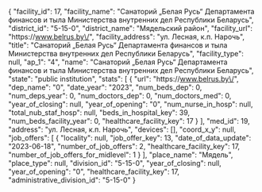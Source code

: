 {
    "facility_id": 17,
    "facility_name": "Санаторий „Белая Русь“ Департамента финансов и тыла Министерства внутренних дел Республики Беларусь",
    "district_id": "5-15-0",
    "district_name": "Мядельский район",
    "facility_url": "https:\/\/www.belrus.by\/",
    "facility_address": "ул. Лесная,  к.п. Нарочь",
    "title": "Санаторий „Белая Русь“ Департамента финансов и тыла Министерства внутренних дел Республики Беларусь",
    "facility_type": null,
    "ap_1": "4",
    "name": "Санаторий „Белая Русь“ Департамента финансов и тыла Министерства внутренних дел Республики Беларусь",
    "state": "public institution",
    "stats": [
        {
            "url": "https:\/\/www.belrus.by\/",
            "dep_name": "0",
            "date_year": "2023",
            "num_beds_dep": 0,
            "num_deps_year": 0,
            "num_doctors_dep": 0,
            "num_doctors_med": 0,
            "year_of_closing": null,
            "year_of_opening": "0",
            "num_nurse_in_hosp": null,
            "total_nub_staf_hosp": null,
            "beds_in_hospital_key": 39,
            "num_beds_facility_year": 0,
            "healthcare_facility_key": 17
        }
    ],
    "med_id": 19,
    "address": "ул. Лесная,  к.п. Нарочь",
    "devices": [],
    "coord_x_y": null,
    "job_offers": [
        {
            "locality": null,
            "job_offer_key": 13,
            "date_of_data_update": "2023-06-18",
            "number_of_job_offers": 2,
            "healthcare_facility_key": 17,
            "number_of_job_offers_for_midlevel": 1
        }
    ],
    "place_name": "Мядель",
    "place_type": null,
    "division_id": "5-15-0",
    "year_of_closing": null,
    "year_of_opening": "0",
    "healthcare_facility_key": 17,
    "administrative_division_id": "5-15-0"
}